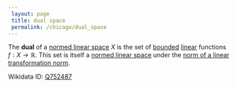 ```yaml
---
 layout: page
 title: dual space
 permalink: /chicago/dual_space
---
```

The **dual** of a [normed linear space](https://mathgloss.github.io/MathGloss/normed_linear_space) $X$ is the set of [bounded](https://mathgloss.github.io/MathGloss/bounded_function) [linear](https://mathgloss.github.io/MathGloss/linear_transformation) functions $f: X\to \mathbb R$. This set is itself a [normed linear space](https://mathgloss.github.io/MathGloss/normed_linear_space) under the [norm of a linear transformation norm](https://mathgloss.github.io/MathGloss/norm_of_a_######################linear_transformation_norm).

Wikidata ID: [Q752487](https://www.wikidata.org/wiki/Q752487)